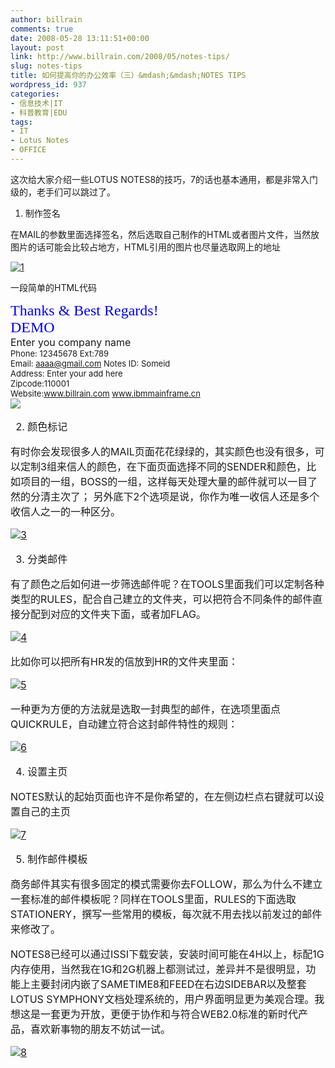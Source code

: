 ```yaml
---
author: billrain
comments: true
date: 2008-05-28 13:11:51+00:00
layout: post
link: http://www.billrain.com/2008/05/notes-tips/
slug: notes-tips
title: 如何提高你的办公效率（三）&mdash;&mdash;NOTES TIPS
wordpress_id: 937
categories:
- 信息技术|IT
- 科普教育|EDU
tags:
- IT
- Lotus Notes
- OFFICE
---
```


这次给大家介绍一些LOTUS NOTES8的技巧，7的话也基本通用，都是非常入门级的，老手们可以跳过了。

1. 制作签名

在MAIL的参数里面选择签名，然后选取自己制作的HTML或者图片文件，当然放图片的话可能会比较占地方，HTML引用的图片也尽量选取网上的地址


[![1](http://www.billrain.com/wp-content/uploads/2008/05/1-thumb.png)](http://www.billrain.com/wp-content/uploads/2008/05/1.png)


一段简单的HTML代码

<BODY>
<font color="#0000FF" size="+2" face="Times New Roman">Thanks & Best Regards!
<br>DEMO</font><br>
<font size=3 >
Enter you company name<br>
<font size=2>
Phone: 12345678 Ext:789<br>
Email: <a href="mailto:aaaa@gmail.com">aaaa@gmail.com</a> Notes ID: Someid<br>
Address: Enter your add here<br>
Zipcode:110001<br>
Website:<a href="[http://www.billrain.com"](http://www.billrain.com)>www.billrain.com</a>
<a href="[http://www.ibmmainframe.cn"](http://www.ibmmainframe.cn)>www.ibmmainframe.cn</a><br>
<img src="[http://w3.ibm.com/ibm/values/images/values_lock_397_x_73.jpg"](http://w3.ibm.com/ibm/values/images/values_lock_397_x_73.jpg)>
</div>
</font>
</BODY>



<!-- more -->


2. 颜色标记




有时你会发现很多人的MAIL页面花花绿绿的，其实颜色也没有很多，可以定制3组来信人的颜色，在下面页面选择不同的SENDER和颜色，比如项目的一组，BOSS的一组，这样每天处理大量的邮件就可以一目了然的分清主次了； 另外底下2个选项是说，你作为唯一收信人还是多个收信人之一的一种区分。




[![3](http://www.billrain.com/wp-content/uploads/2008/05/3-thumb.png)](http://www.billrain.com/wp-content/uploads/2008/05/3.png)




3. 分类邮件




有了颜色之后如何进一步筛选邮件呢？在TOOLS里面我们可以定制各种类型的RULES，配合自己建立的文件夹，可以把符合不同条件的邮件直接分配到对应的文件夹下面，或者加FLAG。




[![4](http://www.billrain.com/wp-content/uploads/2008/05/4-thumb.png)](http://www.billrain.com/wp-content/uploads/2008/05/4.png)




比如你可以把所有HR发的信放到HR的文件夹里面：




[![5](http://www.billrain.com/wp-content/uploads/2008/05/5-thumb.png)](http://www.billrain.com/wp-content/uploads/2008/05/5.png)




一种更为方便的方法就是选取一封典型的邮件，在选项里面点QUICKRULE，自动建立符合这封邮件特性的规则：




[![6](http://www.billrain.com/wp-content/uploads/2008/05/6-thumb.png)](http://www.billrain.com/wp-content/uploads/2008/05/6.png)




4. 设置主页




NOTES默认的起始页面也许不是你希望的，在左侧边栏点右键就可以设置自己的主页




[![7](http://www.billrain.com/wp-content/uploads/2008/05/7-thumb.png)](http://www.billrain.com/wp-content/uploads/2008/05/7.png)




5. 制作邮件模板




商务邮件其实有很多固定的模式需要你去FOLLOW，那么为什么不建立一套标准的邮件模板呢？同样在TOOLS里面，RULES的下面选取STATIONERY，撰写一些常用的模板，每次就不用去找以前发过的邮件来修改了。




NOTES8已经可以通过ISSI下载安装，安装时间可能在4H以上，标配1G内存使用，当然我在1G和2G机器上都测试过，差异并不是很明显，功能上主要封闭内嵌了SAMETIME8和FEED在右边SIDEBAR以及整套LOTUS SYMPHONY文档处理系统的，用户界面明显更为美观合理。我想这是一套更为开放，更便于协作和与符合WEB2.0标准的新时代产品，喜欢新事物的朋友不妨试一试。




[![8](http://www.billrain.com/wp-content/uploads/2008/05/8-thumb.png)](http://www.billrain.com/wp-content/uploads/2008/05/8.png)
